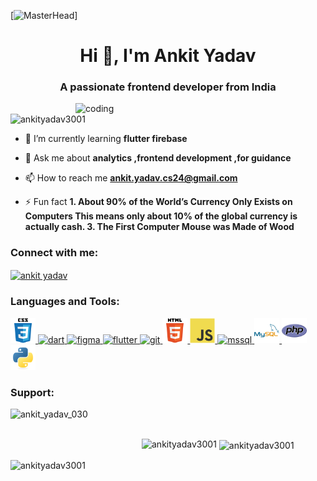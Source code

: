 [![MasterHead](https://www.shutterstock.com/image-photo/coding-software-developer-work-augmented-reality-1234148077)]
<h1 align="center">Hi 👋, I'm Ankit Yadav</h1>
<h3 align="center">A passionate frontend developer from India</h3>
<img align="right" alt="coding" width="400" src="https://media1.tenor.com/m/_DOBjnGspYAAAAAC/code-coding.gif">

<p align="left"> <img src="https://komarev.com/ghpvc/?username=ankityadav3001&label=Profile%20views&color=0e75b6&style=flat" alt="ankityadav3001" /> </p>

- 🌱 I’m currently learning **flutter firebase**

- 💬 Ask me about **analytics ,frontend development ,for guidance**

- 📫 How to reach me **ankit.yadav.cs24@gmail.com**

- ⚡ Fun fact **1. About 90% of the World’s Currency Only Exists on Computers This means only about 10% of the global currency is actually cash. 3. The First Computer Mouse was Made of Wood**

<h3 align="left">Connect with me:</h3>
<p align="left">
<a href="https://linkedin.com/in/ankit yadav" target="blank"><img align="center" src="https://raw.githubusercontent.com/rahuldkjain/github-profile-readme-generator/master/src/images/icons/Social/linked-in-alt.svg" alt="ankit yadav" height="30" width="40" /></a>
</p>

<h3 align="left">Languages and Tools:</h3>
<p align="left"> <a href="https://www.w3schools.com/css/" target="_blank" rel="noreferrer"> <img src="https://raw.githubusercontent.com/devicons/devicon/master/icons/css3/css3-original-wordmark.svg" alt="css3" width="40" height="40"/> </a> <a href="https://dart.dev" target="_blank" rel="noreferrer"> <img src="https://www.vectorlogo.zone/logos/dartlang/dartlang-icon.svg" alt="dart" width="40" height="40"/> </a> <a href="https://www.figma.com/" target="_blank" rel="noreferrer"> <img src="https://www.vectorlogo.zone/logos/figma/figma-icon.svg" alt="figma" width="40" height="40"/> </a> <a href="https://flutter.dev" target="_blank" rel="noreferrer"> <img src="https://www.vectorlogo.zone/logos/flutterio/flutterio-icon.svg" alt="flutter" width="40" height="40"/> </a> <a href="https://git-scm.com/" target="_blank" rel="noreferrer"> <img src="https://www.vectorlogo.zone/logos/git-scm/git-scm-icon.svg" alt="git" width="40" height="40"/> </a> <a href="https://www.w3.org/html/" target="_blank" rel="noreferrer"> <img src="https://raw.githubusercontent.com/devicons/devicon/master/icons/html5/html5-original-wordmark.svg" alt="html5" width="40" height="40"/> </a> <a href="https://developer.mozilla.org/en-US/docs/Web/JavaScript" target="_blank" rel="noreferrer"> <img src="https://raw.githubusercontent.com/devicons/devicon/master/icons/javascript/javascript-original.svg" alt="javascript" width="40" height="40"/> </a> <a href="https://www.microsoft.com/en-us/sql-server" target="_blank" rel="noreferrer"> <img src="https://www.svgrepo.com/show/303229/microsoft-sql-server-logo.svg" alt="mssql" width="40" height="40"/> </a> <a href="https://www.mysql.com/" target="_blank" rel="noreferrer"> <img src="https://raw.githubusercontent.com/devicons/devicon/master/icons/mysql/mysql-original-wordmark.svg" alt="mysql" width="40" height="40"/> </a> <a href="https://www.php.net" target="_blank" rel="noreferrer"> <img src="https://raw.githubusercontent.com/devicons/devicon/master/icons/php/php-original.svg" alt="php" width="40" height="40"/> </a> <a href="https://www.python.org" target="_blank" rel="noreferrer"> <img src="https://raw.githubusercontent.com/devicons/devicon/master/icons/python/python-original.svg" alt="python" width="40" height="40"/> </a> </p>

<h3 align="left">Support:</h3>
<p><a href="https://www.buymeacoffee.com/ankit_yadav_030"> <img align="left" src="https://cdn.buymeacoffee.com/buttons/v2/default-yellow.png" height="50" width="210" alt="ankit_yadav_030" /></a></p><br><br>

<p><img align="left" src="https://github-readme-stats.vercel.app/api/top-langs?username=ankityadav3001&show_icons=true&locale=en&layout=compact" alt="ankityadav3001" /></p>

<p>&nbsp;<img align="center" src="https://github-readme-stats.vercel.app/api?username=ankityadav3001&show_icons=true&locale=en" alt="ankityadav3001" /></p>

<p><img align="center" src="https://github-readme-streak-stats.herokuapp.com/?user=ankityadav3001&" alt="ankityadav3001" /></p>

